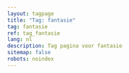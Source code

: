 ```yaml
---
layout: tagpage
title: "Tag: fantasie"
tag: fantasie
ref: tag_fantasie
lang: nl
description: Tag pagina voor fantasie
sitemap: false
robots: noindex
---
```

